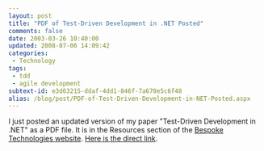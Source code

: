 ```yaml
---
layout: post
title: "PDF of Test-Driven Development in .NET Posted"
comments: false
date: 2003-03-26 10:40:00
updated: 2008-07-06 14:09:42
categories:
 - Technology
tags:
 - tdd
 - agile development
subtext-id: e3d63215-ddaf-4dd1-846f-7a670e5c6f48
alias: /blog/post/PDF-of-Test-Driven-Development-in-NET-Posted.aspx
---
```



I just posted an updated version of my paper "Test-Driven Development in .NET" as a PDF file. It is in the Resources section of the [Bespoke Technologies website](http://www.bespoketechnologies.com/). [Here is the direct link](http://www.bespoketechnologies.com/Resources/Test-Driven%20Development%20in%20.NET.pdf). 
